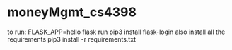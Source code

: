 # moneyMgmt_cs4398

to run: FLASK_APP=hello flask run
pip3 install flask-login
also install all the requirements
pip3 install -r requirements.txt